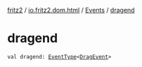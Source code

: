 [fritz2](../../index.md) / [io.fritz2.dom.html](../index.md) / [Events](index.md) / [dragend](./dragend.md)

# dragend

`val dragend: `[`EventType`](../-event-type/index.md)`<`[`DragEvent`](https://kotlinlang.org/api/latest/jvm/stdlib/org.w3c.dom/-drag-event/index.html)`>`